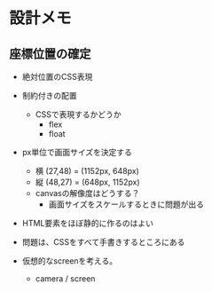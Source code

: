 # 設計メモ

## 座標位置の確定

- 絶対位置のCSS表現
- 制約付きの配置
  - CSSで表現するかどうか
    - flex
    - float
- px単位で画面サイズを決定する
  - 横 (27,48) = (1152px, 648px)
  - 縦 (48,27) = (648px, 1152px)
  - canvasの解像度はどうする？
    - 画面サイズをスケールするときに問題が出る
- HTML要素をほぼ静的に作るのはよい
- 問題は、CSSをすべて手書きするところにある

- 仮想的なscreenを考える。
  - camera / screen

